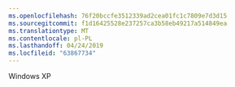 ```yaml
---
ms.openlocfilehash: 76f20bccfe3512339ad2cea01fc1c7809e7d3d15
ms.sourcegitcommit: f1d16425528e237257ca3b58eb49217a514849ea
ms.translationtype: MT
ms.contentlocale: pl-PL
ms.lasthandoff: 04/24/2019
ms.locfileid: "63867734"
---
```

Windows XP